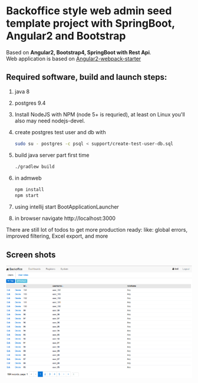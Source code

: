 
# Backoffice style web admin seed template project with SpringBoot, Angular2 and Bootstrap

Based on **Angular2, Bootstrap4, SpringBoot with Rest Api**.  
Web application is based on  [Angular2-webpack-starter](https://github.com/AngularClass/angular2-webpack-starter) 

## Required software, build and launch steps:

1. java 8
2. postgres 9.4
3. Install NodeJS with NPM (node 5+ is requried),
   at least on Linux you'll also may need nodejs-devel.
4. create postgres test user and db with

	```bash 
	sudo su - postgres -c psql < support/create-test-user-db.sql
	```
5. build java server part first time

	```bash 
	./gradlew build   
	```
7. in admweb

	```bash 
	npm install 
	npm start  
	```
9. using intellij start BootApplicationLauncher
10. in browser navigate http://localhost:3000

There are still lot of todos to get more production ready:
like: global errors, improved filtering, Excel export, and more


## Screen shots

<img src="support/screenshot-users.png" />